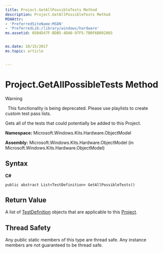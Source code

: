 ```yaml
---
title: Project.GetAllPossibleTests Method
description: Project.GetAllPossibleTests Method
MSHAttr:
- 'PreferredSiteName:MSDN'
- 'PreferredLib:/library/windows/hardware'
ms.assetid: 05B4D47F-BDB5-4DA0-97F5-7B0F6B092865


ms.date: 10/15/2017
ms.topic: article


---
```


# Project.GetAllPossibleTests Method

>[!WARNING]
>  This functionality is being deprecated. Please use playlists to create custom test pass lists.

 

Gets all of the tests that could potentially be added to this Project.

**Namespace:** Microsoft.Windows.Kits.Hardware.ObjectModel

**Assembly:** Microsoft.Windows.Kits.Hardware.ObjectModel (in Microsoft.Windows.Kits.Hardware.ObjectModel)

## <span id="Syntax"></span><span id="syntax"></span><span id="SYNTAX"></span>Syntax


**C#**

`public abstract List<TestDefinition> GetAllPossibleTests()`

## <span id="Return_Value"></span><span id="return_value"></span><span id="RETURN_VALUE"></span>Return Value


A list of [TestDefinition](testdefinition-class.md) objects that are applicable to this [Project](project-class.md).

## <span id="Thread_Safety"></span><span id="thread_safety"></span><span id="THREAD_SAFETY"></span>Thread Safety


Any public static members of this type are thread safe. Any instance members are not guaranteed to be thread safe.

 

 






